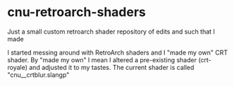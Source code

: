 # cnu-retroarch-shaders
Just a small custom retroarch shader repository of edits and such that I made

I started messing around with RetroArch shaders and I "made my own" CRT shader. By "made my own" I mean I altered a pre-existing shader (crt-royale) and adjusted it to my tastes.
The current shader is called "cnu__crtblur.slangp" 

